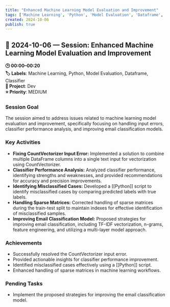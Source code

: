 ```yaml
---
title: "Enhanced Machine Learning Model Evaluation and Improvement"
tags: ['Machine Learning', 'Python', 'Model Evaluation', 'Dataframe', 'Classifier']
created: 2024-10-06
publish: true
---
```


## 📅 2024-10-06 — Session: Enhanced Machine Learning Model Evaluation and Improvement

**🕒 00:00–00:20**  
**🏷️ Labels**: Machine Learning, Python, Model Evaluation, Dataframe, Classifier  
**📂 Project**: Dev  
**⭐ Priority**: MEDIUM  


### Session Goal
The session aimed to address issues related to machine learning model evaluation and improvement, specifically focusing on handling input errors, classifier performance analysis, and improving email classification models.

### Key Activities
- **Fixing CountVectorizer Input Error:** Implemented a solution to combine multiple DataFrame columns into a single text input for vectorization using CountVectorizer.
- **Classifier Performance Analysis:** Analyzed classifier performance, identifying strengths and weaknesses, and provided recommendations for accuracy and precision improvements.
- **Identifying Misclassified Cases:** Developed a [[Python]] script to identify misclassified cases by comparing predicted labels with true labels.
- **Handling Sparse Matrices:** Corrected handling of sparse matrices during the train-test split to maintain indexes for effective identification of misclassified samples.
- **Improving Email Classification Model:** Proposed strategies for improving email classification, including TF-IDF vectorization, n-grams, feature engineering, and utilizing a multi-layer model approach.

### Achievements
- Successfully resolved the CountVectorizer input error.
- Provided actionable insights for classifier performance improvement.
- Identified misclassified cases effectively using a [[Python]] script.
- Enhanced handling of sparse matrices in machine learning workflows.

### Pending Tasks
- Implement the proposed strategies for improving the email classification model.
